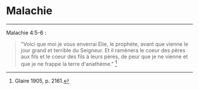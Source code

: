 # Malachie

***

Malachie 4:5-6 :

> "Voici que moi je vous enverrai Elie, le prophète, avant que vienne le jour grand et terrible du Seigneur. Et il ramènera le coeur des pères aux fils et le coeur des fils à leurs pères, de peur que je ne vienne et que je ne frappe la terre d'anathème." [^1]

[^1]: Glaire 1905, p. 2161.
